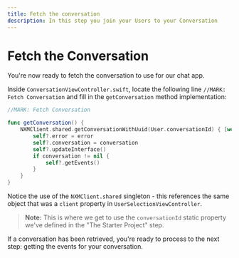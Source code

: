 ```yaml
---
title: Fetch the conversation
description: In this step you join your Users to your Conversation
---
```


# Fetch the Conversation

You're now ready to fetch the conversation to use for our chat app.

Inside `ConversationViewController.swift`, locate the following line `//MARK: Fetch Conversation` and fill in the `getConversation` method implementation:

```swift
//MARK: Fetch Conversation

func getConversation() {
    NXMClient.shared.getConversationWithUuid(User.conversationId) { [weak self] (error, conversation) in
        self?.error = error
        self?.conversation = conversation
        self?.updateInterface()
        if conversation != nil {
            self?.getEvents()
        }
    }
}
```

Notice the use of the `NXMClient.shared` singleton - this references the same object that was a `client` property in `UserSelectionViewController`.

> **Note:** This is where we get to use the `conversationId` static property we've defined in the "The Starter Project" step.

If a conversation has been retrieved, you're ready to process to the next step: getting the events for your conversation.
